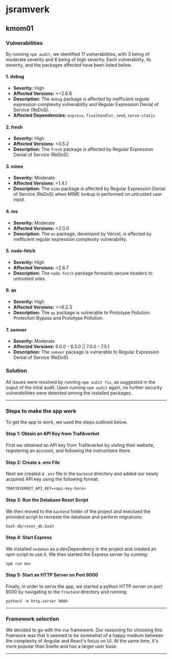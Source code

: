 # jsramverk

## kmom01
### Vulnerabilities
By running `npm audit`, we identified 11 vulnerabilities, with 3 being of moderate severity and 8 being of high severity. Each vulnerability, its severity, and the packages affected have been listed below.

#### 1. debug
- **Severity:** High
- **Affected Versions:** <=2.6.8
- **Description:** The `debug` package is affected by inefficient regular expression complexity vulnerability and Regular Expression Denial of Service (ReDoS).
- **Affected Dependencies:** `express`, `finalhandler`, `send`, `serve-static`

#### 2. fresh
- **Severity:** High
- **Affected Versions:** <0.5.2
- **Description:** The `fresh` package is affected by Regular Expression Denial of Service (ReDoS).

#### 3. mime
- **Severity:** Moderate
- **Affected Versions:** <1.4.1
- **Description:** The `mime` package is affected by Regular Expression Denial of Service (ReDoS) when MIME lookup is performed on untrusted user input.

#### 4. ms
- **Severity:** Moderate
- **Affected Versions:** <2.0.0
- **Description:** The `ms` package, developed by Vercel, is affected by inefficient regular expression complexity vulnerability.

#### 5. node-fetch
- **Severity:** High
- **Affected Versions:** <2.6.7
- **Description:** The `node-fetch` package forwards secure headers to untrusted sites.

#### 6. qs
- **Severity:** High
- **Affected Versions:** <=6.2.3
- **Description:** The `qs` package is vulnerable to Prototype Pollution Protection Bypass and Prototype Pollution.

#### 7. semver
- **Severity:** Moderate
- **Affected Versions:** 6.0.0 - 6.3.0 || 7.0.0 - 7.5.1
- **Description:** The `semver` package is vulnerable to Regular Expression Denial of Service (ReDoS).

### Solution
All issues were resolved by running `npm audit fix`, as suggested in the ouput of the intial audit. Upon running `npm audit` again, no further security vulnerabilities were detected among the installed packages.

------------------------------

### Steps to make the app work
To get the app to work, we used the steps outlined below.

#### Step 1: Obtain an API Key from Trafikverket
First we obtained an API key from Trafikverket by visitng their website, registering an account, and following the instructions there.

#### Step 2: Create a .env File
Next we created a `.env` file in the `backend` directory and added our newly acquired API key using the following format:

```
TRAFIKVERKET_API_KEY=<api-key-here>
```

#### Step 3: Run the Database Reset Script
We then moved to the `backend` folder of the project and exectued the provided script to recreate the database and perform migrations:

```
bash db/reset_db.bash
```

#### Step 4: Start Express
We installed `nodemon` as a devDependency in the project and created an npm script to use it. We then started the Express server by running:

```
npm run dev
```

#### Step 5: Start an HTTP Server on Port 9000
Finally, in order to serve the app, we started a python HTTP server on port 9000 by navigating to the `frontend` directory and running:

```
python3 -m http.server 9000
```

------------------------------

### Framework selection
We decided to go with the `Vue` framework. Our reasoning for choosing this framwork was that it seemed to be somewhat of a happy medium between the complexity of Angular and React's focus on UI. At the same time, it's more popular than Svelte and has a larger user base.

------------------------------